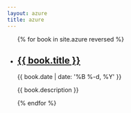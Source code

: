 ```yaml
---
layout: azure
title: azure
---
```


<ul class="post-list">
{% for book in site.azure reversed %}
    <li>
        <h2><a class="poem-title" href="{{ book.url | prepend: site.baseurl }}">{{ book.title }}</a></h2>
        <p class="post-meta">{{ book.date | date: '%B %-d, %Y' }}</p>
        <p>{{ book.description }}</p>
      </li>
{% endfor %}
</ul>


